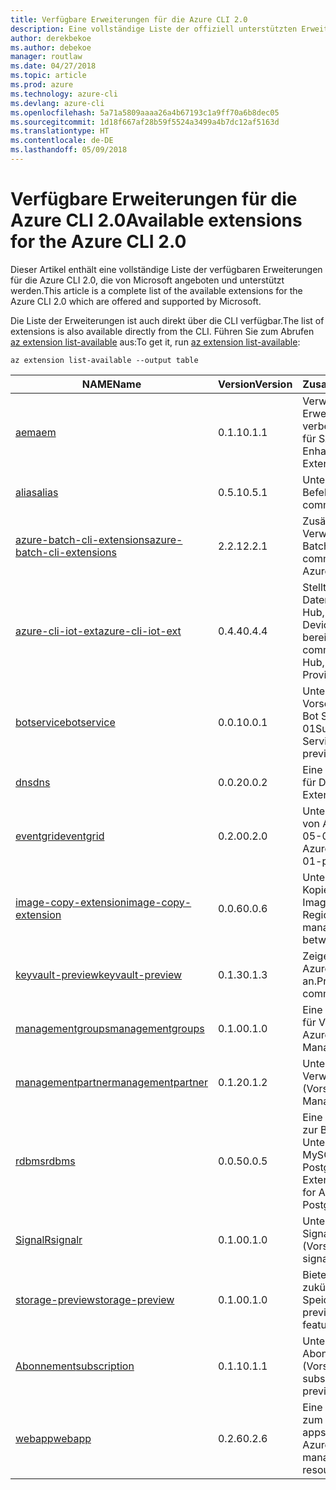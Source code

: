 ```yaml
---
title: Verfügbare Erweiterungen für die Azure CLI 2.0
description: Eine vollständige Liste der offiziell unterstützten Erweiterungen für die Azure CLI 2.0
author: derekbekoe
ms.author: debekoe
manager: routlaw
ms.date: 04/27/2018
ms.topic: article
ms.prod: azure
ms.technology: azure-cli
ms.devlang: azure-cli
ms.openlocfilehash: 5a71a5809aaaa26a4b67193c1a9ff70a6b8dec05
ms.sourcegitcommit: 1d18f667af28b59f5524a3499a4b7dc12af5163d
ms.translationtype: HT
ms.contentlocale: de-DE
ms.lasthandoff: 05/09/2018
---
```

# <a name="available-extensions-for-the-azure-cli-20"></a><span data-ttu-id="fe578-103">Verfügbare Erweiterungen für die Azure CLI 2.0</span><span class="sxs-lookup"><span data-stu-id="fe578-103">Available extensions for the Azure CLI 2.0</span></span>

<span data-ttu-id="fe578-104">Dieser Artikel enthält eine vollständige Liste der verfügbaren Erweiterungen für die Azure CLI 2.0, die von Microsoft angeboten und unterstützt werden.</span><span class="sxs-lookup"><span data-stu-id="fe578-104">This article is a complete list of the available extensions for the Azure CLI 2.0 which are offered and supported by Microsoft.</span></span>

<span data-ttu-id="fe578-105">Die Liste der Erweiterungen ist auch direkt über die CLI verfügbar.</span><span class="sxs-lookup"><span data-stu-id="fe578-105">The list of extensions is also available directly from the CLI.</span></span> <span data-ttu-id="fe578-106">Führen Sie zum Abrufen [az extension list-available](/cli/azure/extension?view=azure-cli-latest#az-extension-list-available) aus:</span><span class="sxs-lookup"><span data-stu-id="fe578-106">To get it, run [az extension list-available](/cli/azure/extension?view=azure-cli-latest#az-extension-list-available):</span></span>

```azurecli
az extension list-available --output table
```

| <span data-ttu-id="fe578-107">NAME</span><span class="sxs-lookup"><span data-stu-id="fe578-107">Name</span></span> | <span data-ttu-id="fe578-108">Version</span><span class="sxs-lookup"><span data-stu-id="fe578-108">Version</span></span> | <span data-ttu-id="fe578-109">Zusammenfassung</span><span class="sxs-lookup"><span data-stu-id="fe578-109">Summary</span></span> | <span data-ttu-id="fe578-110">Vorschau</span><span class="sxs-lookup"><span data-stu-id="fe578-110">Preview</span></span> |
|------|---------|---------|---------|
| [<span data-ttu-id="fe578-111">aem</span><span class="sxs-lookup"><span data-stu-id="fe578-111">aem</span></span>](https://github.com/Azure/azure-cli-extensions) | <span data-ttu-id="fe578-112">0.1.1</span><span class="sxs-lookup"><span data-stu-id="fe578-112">0.1.1</span></span> | <span data-ttu-id="fe578-113">Verwalten der Azure-Erweiterungen zur verbesserten Überwachung für SAP</span><span class="sxs-lookup"><span data-stu-id="fe578-113">Manage Azure Enhanced Monitoring Extensions for SAP</span></span> |  |
| [<span data-ttu-id="fe578-114">alias</span><span class="sxs-lookup"><span data-stu-id="fe578-114">alias</span></span>](https://github.com/Azure/azure-cli-extensions) | <span data-ttu-id="fe578-115">0.5.1</span><span class="sxs-lookup"><span data-stu-id="fe578-115">0.5.1</span></span> | <span data-ttu-id="fe578-116">Unterstützung für Befehlsaliase</span><span class="sxs-lookup"><span data-stu-id="fe578-116">Support for command aliases</span></span> | <span data-ttu-id="fe578-117">Ja</span><span class="sxs-lookup"><span data-stu-id="fe578-117">Yes</span></span> |
| [<span data-ttu-id="fe578-118">azure-batch-cli-extensions</span><span class="sxs-lookup"><span data-stu-id="fe578-118">azure-batch-cli-extensions</span></span>](https://github.com/Azure/azure-batch-cli-extensions) | <span data-ttu-id="fe578-119">2.2.1</span><span class="sxs-lookup"><span data-stu-id="fe578-119">2.2.1</span></span> | <span data-ttu-id="fe578-120">Zusätzliche Befehle für die Verwendung des Azure Batch-Diensts</span><span class="sxs-lookup"><span data-stu-id="fe578-120">Additional commands for working with Azure Batch service</span></span> |  |
| [<span data-ttu-id="fe578-121">azure-cli-iot-ext</span><span class="sxs-lookup"><span data-stu-id="fe578-121">azure-cli-iot-ext</span></span>](https://github.com/azure/azure-iot-cli-extension) | <span data-ttu-id="fe578-122">0.4.4</span><span class="sxs-lookup"><span data-stu-id="fe578-122">0.4.4</span></span> | <span data-ttu-id="fe578-123">Stellt die Befehlsebene der Datenebene für Azure IoT Hub, IoT Edge und den IoT Device Provisioning-Dienst bereit</span><span class="sxs-lookup"><span data-stu-id="fe578-123">Provides the data plane command layer for Azure IoT Hub, IoT Edge and IoT Device Provisioning Service</span></span> |  |
| [<span data-ttu-id="fe578-124">botservice</span><span class="sxs-lookup"><span data-stu-id="fe578-124">botservice</span></span>](https://github.com/Azure/azure-cli-extensions) | <span data-ttu-id="fe578-125">0.0.1</span><span class="sxs-lookup"><span data-stu-id="fe578-125">0.0.1</span></span> | <span data-ttu-id="fe578-126">Unterstützung für die Vorschaufeatures von Azure Bot Service 2017-12-01</span><span class="sxs-lookup"><span data-stu-id="fe578-126">Support for Azure Bot Service 2017-12-01 preview features</span></span> | <span data-ttu-id="fe578-127">Ja</span><span class="sxs-lookup"><span data-stu-id="fe578-127">Yes</span></span> |
| [<span data-ttu-id="fe578-128">dns</span><span class="sxs-lookup"><span data-stu-id="fe578-128">dns</span></span>](https://github.com/Azure/azure-cli-extensions) | <span data-ttu-id="fe578-129">0.0.2</span><span class="sxs-lookup"><span data-stu-id="fe578-129">0.0.2</span></span> | <span data-ttu-id="fe578-130">Eine Azure CLI-Erweiterung für DNS-Zonen</span><span class="sxs-lookup"><span data-stu-id="fe578-130">An Azure CLI Extension for DNS zones</span></span> |  |
| [<span data-ttu-id="fe578-131">eventgrid</span><span class="sxs-lookup"><span data-stu-id="fe578-131">eventgrid</span></span>](https://github.com/Azure/azure-cli-extensions) | <span data-ttu-id="fe578-132">0.2.0</span><span class="sxs-lookup"><span data-stu-id="fe578-132">0.2.0</span></span> | <span data-ttu-id="fe578-133">Unterstützung für Features von Azure EventGrid 2018-05-01-preview</span><span class="sxs-lookup"><span data-stu-id="fe578-133">Support for Azure EventGrid 2018-05-01-preview features</span></span> | <span data-ttu-id="fe578-134">Ja</span><span class="sxs-lookup"><span data-stu-id="fe578-134">Yes</span></span> |
| [<span data-ttu-id="fe578-135">image-copy-extension</span><span class="sxs-lookup"><span data-stu-id="fe578-135">image-copy-extension</span></span>](https://github.com/Azure/azure-cli-extensions) | <span data-ttu-id="fe578-136">0.0.6</span><span class="sxs-lookup"><span data-stu-id="fe578-136">0.0.6</span></span> | <span data-ttu-id="fe578-137">Unterstützung für das Kopieren verwalteter VM-Images zwischen Regionen</span><span class="sxs-lookup"><span data-stu-id="fe578-137">Support for copying managed vm images between regions</span></span> |  |
| [<span data-ttu-id="fe578-138">keyvault-preview</span><span class="sxs-lookup"><span data-stu-id="fe578-138">keyvault-preview</span></span>](https://github.com/Azure/azure-keyvault-cli-extension) | <span data-ttu-id="fe578-139">0.1.3</span><span class="sxs-lookup"><span data-stu-id="fe578-139">0.1.3</span></span> | <span data-ttu-id="fe578-140">Zeigen Sie eine Vorschau der Azure Key Vault-Befehle an.</span><span class="sxs-lookup"><span data-stu-id="fe578-140">Preview Azure Key Vault commands.</span></span> | <span data-ttu-id="fe578-141">Ja</span><span class="sxs-lookup"><span data-stu-id="fe578-141">Yes</span></span> |
| [<span data-ttu-id="fe578-142">managementgroups</span><span class="sxs-lookup"><span data-stu-id="fe578-142">managementgroups</span></span>](https://github.com/Azure/azure-cli-extensions) | <span data-ttu-id="fe578-143">0.1.0</span><span class="sxs-lookup"><span data-stu-id="fe578-143">0.1.0</span></span> | <span data-ttu-id="fe578-144">Eine Azure CLI-Erweiterung für Verwaltungsgruppen</span><span class="sxs-lookup"><span data-stu-id="fe578-144">An Azure CLI Extension for Management Groups</span></span> |  |
| [<span data-ttu-id="fe578-145">managementpartner</span><span class="sxs-lookup"><span data-stu-id="fe578-145">managementpartner</span></span>](https://github.com/Azure/azure-cli-extensions) | <span data-ttu-id="fe578-146">0.1.2</span><span class="sxs-lookup"><span data-stu-id="fe578-146">0.1.2</span></span> | <span data-ttu-id="fe578-147">Unterstützung für Verwaltungspartner (Vorschauversion)</span><span class="sxs-lookup"><span data-stu-id="fe578-147">Support for Management Partner preview</span></span> |  |
| [<span data-ttu-id="fe578-148">rdbms</span><span class="sxs-lookup"><span data-stu-id="fe578-148">rdbms</span></span>](https://github.com/Azure/azure-cli-extensions) | <span data-ttu-id="fe578-149">0.0.5</span><span class="sxs-lookup"><span data-stu-id="fe578-149">0.0.5</span></span> | <span data-ttu-id="fe578-150">Eine Azure CLI-Erweiterung zur Bereitstellung der Unterstützung für Azure MySQL und Azure PostgreSQL</span><span class="sxs-lookup"><span data-stu-id="fe578-150">An Azure CLI Extension providing support for Azure MySQL and Azure PostgreSQL.</span></span> |  |
| [<span data-ttu-id="fe578-151">SignalR</span><span class="sxs-lookup"><span data-stu-id="fe578-151">signalr</span></span>](https://github.com/Azure/azure-cli-extensions) | <span data-ttu-id="fe578-152">0.1.0</span><span class="sxs-lookup"><span data-stu-id="fe578-152">0.1.0</span></span> | <span data-ttu-id="fe578-153">Unterstützung für die SignalR-Verwaltung (Vorschauversion)</span><span class="sxs-lookup"><span data-stu-id="fe578-153">Support for signalr management preview.</span></span> | <span data-ttu-id="fe578-154">Ja</span><span class="sxs-lookup"><span data-stu-id="fe578-154">Yes</span></span> |
| [<span data-ttu-id="fe578-155">storage-preview</span><span class="sxs-lookup"><span data-stu-id="fe578-155">storage-preview</span></span>](https://github.com/Azure/azure-cli-extensions) | <span data-ttu-id="fe578-156">0.1.0</span><span class="sxs-lookup"><span data-stu-id="fe578-156">0.1.0</span></span> | <span data-ttu-id="fe578-157">Bietet eine Vorschau für zukünftige Speicherfeatures.</span><span class="sxs-lookup"><span data-stu-id="fe578-157">Provides a preview for upcoming storage features.</span></span> | <span data-ttu-id="fe578-158">Ja</span><span class="sxs-lookup"><span data-stu-id="fe578-158">Yes</span></span> |
| [<span data-ttu-id="fe578-159">Abonnement</span><span class="sxs-lookup"><span data-stu-id="fe578-159">subscription</span></span>](https://github.com/Azure/azure-cli-extensions) | <span data-ttu-id="fe578-160">0.1.1</span><span class="sxs-lookup"><span data-stu-id="fe578-160">0.1.1</span></span> | <span data-ttu-id="fe578-161">Unterstützung für die Abonnementverwaltung (Vorschauversion)</span><span class="sxs-lookup"><span data-stu-id="fe578-161">Support for subscription management preview.</span></span> |  |
| [<span data-ttu-id="fe578-162">webapp</span><span class="sxs-lookup"><span data-stu-id="fe578-162">webapp</span></span>](https://github.com/Azure/azure-cli-extensions) | <span data-ttu-id="fe578-163">0.2.6</span><span class="sxs-lookup"><span data-stu-id="fe578-163">0.2.6</span></span> | <span data-ttu-id="fe578-164">Eine Azure CLI-Erweiterung zum Verwalten von appservice-Ressourcen</span><span class="sxs-lookup"><span data-stu-id="fe578-164">An Azure CLI Extension to manage appservice resources</span></span> | <span data-ttu-id="fe578-165">Ja</span><span class="sxs-lookup"><span data-stu-id="fe578-165">Yes</span></span> |
